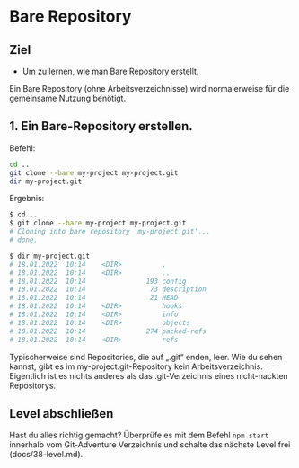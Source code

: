 # Bare Repository
## Ziel
- Um zu lernen, wie man Bare Repository erstellt.

Ein Bare Repository (ohne Arbeitsverzeichnisse) wird normalerweise für die gemeinsame Nutzung benötigt.

## 1. Ein Bare-Repository erstellen.

Befehl:  
```bash
cd ..
git clone --bare my-project my-project.git
dir my-project.git
```

Ergebnis:  
```bash
$ cd ..
$ git clone --bare my-project my-project.git
# Cloning into bare repository 'my-project.git'...
# done.

$ dir my-project.git
# 18.01.2022  10:14    <DIR>          .
# 18.01.2022  10:14    <DIR>          ..
# 18.01.2022  10:14               193 config
# 18.01.2022  10:14                73 description
# 18.01.2022  10:14                21 HEAD
# 18.01.2022  10:14    <DIR>          hooks
# 18.01.2022  10:14    <DIR>          info
# 18.01.2022  10:14    <DIR>          objects
# 18.01.2022  10:14               274 packed-refs
# 18.01.2022  10:14    <DIR>          refs
```

Typischerweise sind Repositories, die auf „.git“ enden, leer. Wie du sehen kannst, gibt es im my-project.git-Repository kein Arbeitsverzeichnis. Eigentlich ist es nichts anderes als das .git-Verzeichnis eines nicht-nackten Repositorys.

## Level abschließen
Hast du alles richtig gemacht? Überprüfe es mit dem Befehl `npm start` innerhalb vom Git-Adventure Verzeichnis und schalte das nächste Level frei (docs/38-level.md).